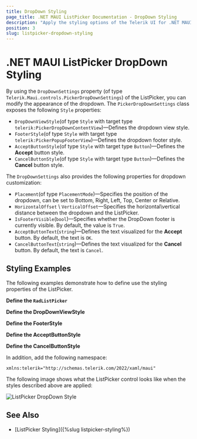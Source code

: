 ```yaml
---
title: DropDown Styling
page_title: .NET MAUI ListPicker Documentation - DropDown Styling
description: "Apply the styling options of the Telerik UI for .NET MAUI ListPicker DropDown"
position: 3
slug: listpicker-dropdown-styling
---
```


# .NET MAUI ListPicker DropDown Styling

By using the `DropDownSettings` property (of type `Telerik.Maui.controls.PickerDropDownSettings`) of the ListPicker, you can modify the appearance of the dropdown. The `PickerDropDownSettings` class exposes the following `Style` properties:

* `DropDownViewStyle`(of type `Style` with target type `telerik:PickerDropDownContentView`)&mdash;Defines the dropdown view style.
* `FooterStyle`(of type `Style` with target type `telerik:PickerPopupFooterView`)&mdash;Defines the dropdown footer style.
* `AcceptButtonStyle`(of type `Style` with target type `Button`)&mdash;Defines the **Accept** button style.
* `CancelButtonStyle`(of type `Style` with target type `Button`)&mdash;Defines the **Cancel** button style.

The `DropDownSettings` also provides the following properties for dropdown customization:

* `Placement`(of type `PlacementMode`)&mdash;Specifies the position of the dropdown, can be set to Bottom, Right, Left, Top, Center or Relative.
* `HorizontalOffset` \ `VerticalOffset`&mdash;Specifies the horizontal\vertical distance between the dropdown and the ListPicker.
* `IsFooterVisible`(`bool`)&mdash;Specifies whether the DropDown footer is currently visible. By default, the value is `True`.
* `AcceptButtonText`(`string`)&mdash;Defines the text visualized for the **Accept** button. By default, the text is `OK`.
* `CancelButtonText`(`string`)&mdash;Defines the text visualized for the **Cancel** button. By default, the text is `Cancel`.

## Styling Examples

The following examples demonstrate how to define use the styling properties of the ListPicker.

**Define the `RadListPicker`**

<snippet id='listpicker-dropdown-style' />

**Define the DropDownViewStyle**

<snippet id='listpicker-style-dropdownview-style' />

**Define the FooterStyle**

<snippet id='listpicker-style-footer-style' />

**Define the AcceptButtonStyle**

<snippet id='listpicker-style-accept-button-style' />

**Define the CancelButtonStyle**

<snippet id='listpicker-style-cancel-button-style' />


In addition, add the following namespace:

```XAML
xmlns:telerik="http://schemas.telerik.com/2022/xaml/maui"                      
```

The following image shows what the ListPicker control looks like when the styles described above are applied:

![ListPicker DropDown Style](../images/listpicker_dropdownstyle.png)

## See Also

- [ListPicker Styling]({%slug listpicker-styling%})
